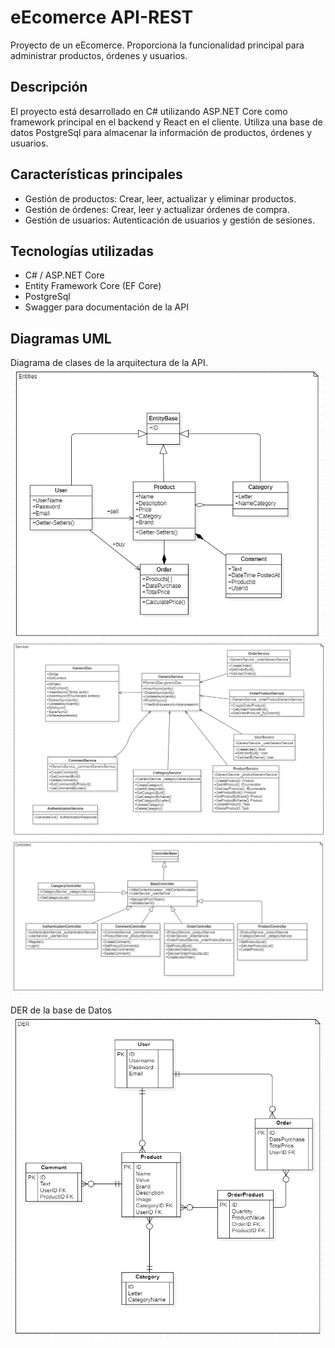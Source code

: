 # eEcomerce API-REST 

Proyecto de un eEcomerce. Proporciona la funcionalidad principal para administrar productos, órdenes y usuarios.

## Descripción

El proyecto está desarrollado en C# utilizando ASP.NET Core como framework principal en el backend y React en el cliente. Utiliza una base de datos PostgreSql para almacenar la información de productos, órdenes y usuarios.

## Características principales

- Gestión de productos: Crear, leer, actualizar y eliminar productos.
- Gestión de órdenes: Crear, leer y actualizar órdenes de compra.
- Gestión de usuarios: Autenticación de usuarios y gestión de sesiones.

## Tecnologías utilizadas

- C# / ASP.NET Core
- Entity Framework Core (EF Core)
- PostgreSql
- Swagger para documentación de la API

## Diagramas UML
Diagrama de clases de la arquitectura de la API.
![ENTITIES!](UML/Entities.png)
![SERVICES!](UML/Services.png)
![CONTROLLERS!](UML/Controllers.png)

DER de la base de Datos 
![DER!](UML/DER.png)

